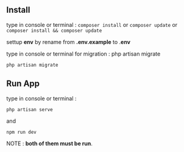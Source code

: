 ## Install

type in console or terminal :
`composer install` 
or
 `composer update` 
 or
  `composer install && composer update`

settup **env** by rename from **.env.example** to .**env**

type in console or terminal for migration :
php artisan migrate

    php artisan migrate

## Run App

type in console or terminal :

    php artisan serve

and

    npm run dev

NOTE : **both of them must be run**.
